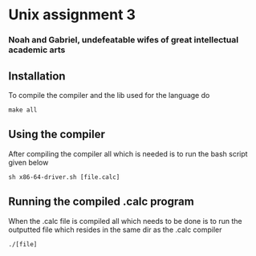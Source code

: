 # Unix assignment 3
### Noah and Gabriel, undefeatable wifes of great intellectual academic arts
## Installation
To compile the compiler and the lib used for the language do
```
make all
```
## Using the compiler
After compiling the compiler all which is needed is to run the bash script given below
```
sh x86-64-driver.sh [file.calc]
```
## Running the compiled .calc program
When the .calc file is compiled all which needs to be done is to run the outputted file which resides in the same dir as the .calc compiler
```
./[file]
```
